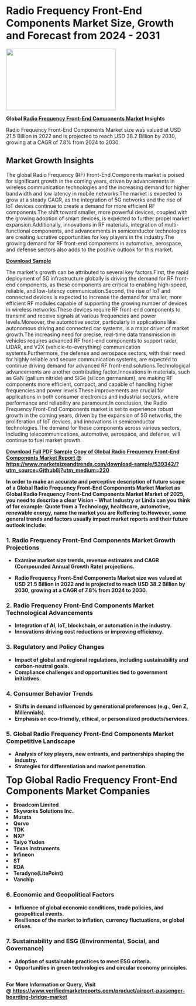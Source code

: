 <H1>Radio Frequency Front-End Components Market Size, Growth and Forecast from 2024 - 2031</H1><img class="aligncenter size-medium wp-image-584254" src="https://thirdeyenews.in/wp-content/uploads/2024/09/Global-Market-Research-300x168.jpeg" alt="" width="300" height="168" /><p><strong>Global&nbsp;<a href="https://www.marketsizeandtrends.com/download-sample/539342/?utm_source=Github8j?utm_medium=220">Radio Frequency Front-End Components Market</a> Insights</strong></p><p>Radio Frequency Front-End Components Market size was valued at USD 21.5 Billion in 2022 and is projected to reach USD 38.2 Billion by 2030, growing at a CAGR of 7.8% from 2024 to 2030.</p><p><h2>Market Growth Insights</h2> <p>The global Radio Frequency (RF) Front-End Components market is poised for significant growth in the coming years, driven by advancements in wireless communication technologies and the increasing demand for higher bandwidth and low latency in mobile networks.The market is expected to grow at a steady CAGR, as the integration of 5G networks and the rise of IoT devices continue to create a demand for more efficient RF components.The shift toward smaller, more powerful devices, coupled with the growing adoption of smart devices, is expected to further propel market expansion.Additionally, innovations in RF materials, integration of multi-functional components, and advancements in semiconductor technologies are creating lucrative opportunities for key players in the industry.The growing demand for RF front-end components in automotive, aerospace, and defense sectors also adds to the positive outlook for this market.</p> <p><strong><a href="#">Download Sample</a></strong></p> <p>The market's growth can be attributed to several key factors.First, the rapid deployment of 5G infrastructure globally is driving the demand for RF front-end components, as these components are critical to enabling high-speed, reliable, and low-latency communication.Second, the rise of IoT and connected devices is expected to increase the demand for smaller, more efficient RF modules capable of supporting the growing number of devices in wireless networks.These devices require RF front-end components to transmit and receive signals at various frequencies and power levels.Moreover, the automotive sector, particularly in applications like autonomous driving and connected car systems, is a major driver of market growth.The increasing need for precise, real-time data transmission in vehicles requires advanced RF front-end components to support radar, LIDAR, and V2X (vehicle-to-everything) communication systems.Furthermore, the defense and aerospace sectors, with their need for highly reliable and secure communication systems, are expected to continue driving demand for advanced RF front-end solutions.Technological advancements are another contributing factor.Innovations in materials, such as GaN (gallium nitride) and SiGe (silicon germanium), are making RF components more efficient, compact, and capable of handling higher frequencies and power levels.These improvements are crucial for applications in both consumer electronics and industrial sectors, where performance and reliability are paramount.In conclusion, the Radio Frequency Front-End Components market is set to experience robust growth in the coming years, driven by the expansion of 5G networks, the proliferation of IoT devices, and innovations in semiconductor technologies.The demand for these components across various sectors, including telecommunications, automotive, aerospace, and defense, will continue to fuel market growth.</p> <p><strong><a href="#"></p><p><span class=""><strong>Download Full PDF Sample Copy of Global Radio Frequency Front-End Components Market Report</strong> @ <a href="https://www.marketsizeandtrends.com/download-sample/539342/?utm_source=Github8j?utm_medium=220" target="_blank">https://www.marketsizeandtrends.com/download-sample/539342/?utm_source=Github8j?utm_medium=220</a></span></p><p>In order to make an accurate and perceptive description of future scope of a Global&nbsp;Radio Frequency Front-End Components Market Market as Global&nbsp;Radio Frequency Front-End Components Market Market of 2025, you need to describe a clear Vision &ndash; What Industry or Linda can you think of for example: Quote from a Technology, healthcare, automotive, renewable energy, name the market you are Reffering to.However, some general trends and factors usually impact market reports and their future outlook include:</p><h3>1.&nbsp;<strong>Radio Frequency Front-End Components Market Growth Projections</strong></h3><ul><li>Examine market size trends, revenue estimates and CAGR (Compounded Annual Growth Rate) projections.</li><li><p>Radio Frequency Front-End Components Market size was valued at USD 21.5 Billion in 2022 and is projected to reach USD 38.2 Billion by 2030, growing at a CAGR of 7.8% from 2024 to 2030.</p></li></ul><h3>2.&nbsp;<strong>Radio Frequency Front-End Components Market Technological Advancements</strong></h3><ul><li>Integration of AI, IoT, blockchain, or automation in the industry.</li><li>Innovations driving cost reductions or improving efficiency.</li></ul><h3>3.&nbsp;<strong>Regulatory and Policy Changes</strong></h3><ul><li>Impact of global and regional regulations, including sustainability and carbon-neutral goals.</li><li>Compliance challenges and opportunities tied to government initiatives.</li></ul><h3>4.&nbsp;<strong>Consumer Behavior Trends</strong></h3><ul><li>Shifts in demand influenced by generational preferences (e.g., Gen Z, Millennials).</li><li>Emphasis on eco-friendly, ethical, or personalized products/services.</li></ul><h3>5.&nbsp;<strong>Global Radio Frequency Front-End Components Market Competitive Landscape</strong></h3><ul><li>Analysis of key players, new entrants, and partnerships shaping the industry.</li><li>Strategies for differentiation and market penetration.</li></ul><p data-pm-slice="1 1 []"><span style="color: inherit; font-family: inherit; font-size: 25px;">Top Global Radio Frequency Front-End Components Market Companies</span></p><div class="" data-test-id=""><p><li>Broadcom Limited</li><li> Skyworks Solutions Inc.</li><li> Murata</li><li> Qorvo</li><li> TDK</li><li> NXP</li><li> Taiyo Yuden</li><li> Texas Instruments</li><li> Infineon</li><li> ST</li><li> RDA</li><li> Teradyne(LitePoint)</li><li> Vanchip</li></p></div><h3>6.&nbsp;<strong>Economic and Geopolitical Factors</strong></h3><ul><li>Influence of global economic conditions, trade policies, and geopolitical events.</li><li>Resilience of the market to inflation, currency fluctuations, or global crises.</li></ul><h3>7.&nbsp;<strong>Sustainability and ESG (Environmental, Social, and Governance)</strong></h3><ul><li>Adoption of sustainable practices to meet ESG criteria.</li><li>Opportunities in green technologies and circular economy principles.</li></ul><h2><strong style="font-size: 14px;">For More Information or Query, Visit @&nbsp;</strong><a style="background-color: #ffffff; font-size: 14px;" href="https://www.marketsizeandtrends.com/report/radio-frequency-front-end-components-market/" target="_blank">https://www.verifiedmarketreports.com/product/airport-passenger-boarding-bridge-market</a></h2>